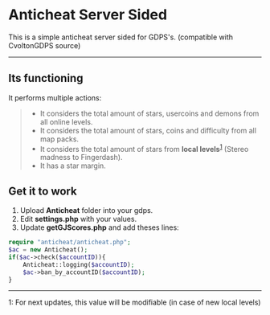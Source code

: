 Anticheat Server Sided
===================
This is a simple anticheat server sided for GDPS's. (compatible with CvoltonGDPS source)

----------


Its functioning
-------------
It performs multiple actions:

 >- It considers the total amount of stars, usercoins and demons from all online levels.
 >- It considers the total amount of stars, coins and difficulty from all map packs.
 >- It considers the total amount of stars from **local levels**<sup>[1](#local)</sup> (Stereo madness to Fingerdash).
 >- It has a star margin.


Get it to work
-------------

 1. Upload **Anticheat** folder into your gdps.
 2. Edit **settings.php** with your values.
 2. Update **getGJScores.php** and add theses lines:
```php
require "anticheat/anticheat.php";
$ac = new Anticheat();
if($ac->check($accountID)){
	Anticheat::logging($accountID);
	$ac->ban_by_accountID($accountID);
}
```
-------------
<a name="local">1</a>: For next updates, this value will be modifiable (in case of new local levels)
